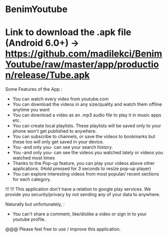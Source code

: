 # BenimYoutube
 
 
# Link to download the .apk file (Android 6.0+) -> https://github.com/madilekci/BenimYoutube/raw/master/app/production/release/Tube.apk

Some Features of the App :

+ You can watch every video from youtube.com
+ You can download the videos in any size/quality and watch them offline anytime you want
+ You can download a video as an .mp3 audio file to play it in music apps etc.
+ You can create local playlists. These playlists will be saved only to your phone won't get published to anywhere.
+ You can subscribe to channels, or save the videos to bookmarks but these too will only get saved in your device.
+ You -and only you- can see your search history.
+ You -and only you- can see the videos you watched lately or videos you watched most times
+ Thanks to the Pop-up feature, you can play your videos above other applications. (Hold pressed for 3 seconds to resize pop-up player)
+ You can explore interesting videos from most popular/ recent sections for each category. 


!!! !!! This application don't have a relation to google play services. We provide you security/privacy by not sending any of your data to anywhere.

Naturally but unfortunately, : 
- You can't share a comment, like/dislike a video or sign in to your youtube profile.


@@@ Please feel free to use / improve this application.

